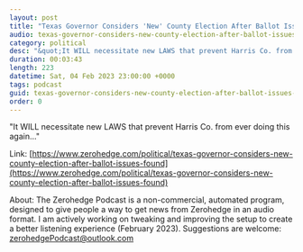 ```yaml
---
layout: post
title: "Texas Governor Considers 'New' County Election After Ballot Issues Found"
audio: texas-governor-considers-new-county-election-after-ballot-issues-found-7
category: political
desc: "&quot;It WILL necessitate new LAWS that prevent Harris Co. from ever doing this again...&quot;"
duration: 00:03:43
length: 223
datetime: Sat, 04 Feb 2023 23:00:00 +0000
tags: podcast
guid: texas-governor-considers-new-county-election-after-ballot-issues-found-0
order: 0
---
```

&quot;It WILL necessitate new LAWS that prevent Harris Co. from ever doing this again...&quot;

Link: [https://www.zerohedge.com/political/texas-governor-considers-new-county-election-after-ballot-issues-found](https://www.zerohedge.com/political/texas-governor-considers-new-county-election-after-ballot-issues-found)

About: The Zerohedge Podcast is a non-commercial, automated program, designed to give people a way to get news from Zerohedge in an audio format.  I am actively working on tweaking and improving the setup to create a better listening experience (February 2023).  Suggestions are welcome: [zerohedgePodcast@outlook.com](mailto:zerohedgePodcast@outlook.com)